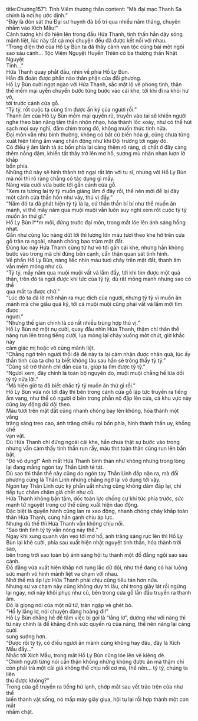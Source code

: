 title:Chương1571: Tinh Viêm thượng thần
content:
“Mà đại mạc Thanh Sa chính là nơi họ ước định.”<br>“Đây là đòn sát thủ Đại sư huynh đã bố trí qua nhiều năm tháng, chuyên<br>nhắm vào Xích Mẫu!”<br>Cảnh tượng khi đó hiện lên trong đầu Hứa Thanh, tinh thần hắn dậy sóng<br>mãnh liệt, lúc này tất cả mọi chuyện đều đã được kết nối với nhau.<br>“Trong điện thờ của Hồ Ly Bùn ta đã thấy cảnh vạn tộc cúng bái một ngôi<br>sao sáu cánh... Tộc Viêm Nguyệt Huyền Thiên có ba thượng thần Nhật Nguyệt<br>Tinh...”<br>Hứa Thanh quay phắt đầu, nhìn về phía Hồ Ly Bùn.<br>Hắn đã đoán được phần nào thân phận của đối phương.<br>Hồ Ly Bùn cười ngọt ngào với Hứa Thanh, sắc mặt lộ vẻ phong tình, thân<br>thể mềm mại uyển chuyển bước từng bước vào cái khe, tới khi đi ra khỏi hư vô,<br>tới trước cánh cửa gỗ.<br>“Tỷ tỷ, rốt cuộc ta cũng tìm được ấn ký của ngươi rồi.”<br>Thanh âm của Hồ Ly Bùn mềm mại quyến rũ, truyền vào tai sẽ khiến người<br>nghe theo bản năng tâm thần nhộn nhạo, hóa thành lốc xoáy, như có thể hút<br>sạch mọi suy nghĩ, đắm chìm trong đó, không muốn thức tỉnh nữa.<br>Đại môn vẫn như bình thường, không có bất cứ biến hóa gì, cũng chưa từng<br>xuất hiện tiếng ầm vang chấn động như khi Đội trưởng tới ngày đó.<br>Có điều ý âm lãnh tà ác bốn phía lại càng thêm rõ ràng, dị chất ở đây càng<br>thêm nồng đậm, khiến tất thảy trở lên mơ hồ, sương mù nhàn nhạn lượn lờ khắp<br>bốn phía.<br>Những thứ này sẽ hình thành trở ngại rất lớn với tu sĩ, nhưng với Hồ Ly Bùn<br>mà nói thì rõ ràng chẳng có tác dụng gì mấy.<br>Nàng vừa cười vừa bước tới gần cánh cửa gỗ.<br>“Xem ra tương lai tỷ tỷ muốn giáng lâm ở đây rồi, thế nên mới để lại đây<br>một cánh cửa thần hồn như vậy, thú vị đấy.”<br>“Năm đó ta đã phát hiện tỷ tỷ là lạ, cứ thần thần bí bí như thể muốn ăn<br>mảnh, vì thế mấy năm qua muội muội vẫn luôn suy nghĩ xem rốt cuộc tỷ tỷ<br>muốn ăn thứ gì.”<br>Hồ Ly Bùn l**m môi, đứng trước đại môn, trong mắt lóe lên ánh sáng hồng<br>nhạt.<br>Gần như cùng lúc nàng dứt lời thì lượng lớn máu tươi theo khe hở trên cửa<br>gỗ tràn ra ngoài, nhanh chóng bao trùm mặt đất.<br>Đúng lúc này Hứa Thanh cũng từ hư vô tới gần cái khe, nhưng hắn không<br>bước vào trong mà chỉ đứng bên cạnh, cẩn thận quan sát tình hình.<br>Về phần Hồ Ly Bùn, nàng liếc nhìn máu tươi chảy trên mặt đất, thanh âm<br>vẫn mềm mỏng như cũ.<br>“Tỷ tỷ, mấy năm qua muội muội vất vả lắm đấy, tới khi tìm được một quả<br>thận, trên đó ta ngửi được khí tức của tỷ tỷ, dù rất mỏng manh nhưng sao có thể<br>qua mắt ta được chứ.”<br>“Lúc đó ta đã lờ mờ nhận ra mục đích của ngươi, nhưng tỷ tỷ vì muốn ăn<br>mảnh mà che giấu quá kỹ, tới cả muội muội cũng phải vất vả lắm mới tìm được<br>ngươi.”<br>“Nhưng thế gian chính là có rất nhiều trùng hợp thú vị.”<br>Hồ Ly Bùn nở một nụ cười, quay đầu nhìn Hứa Thanh, thậm chí thân thể<br>nàng run lên trong tiếng cười, lụa mỏng lại chảy xuống một chút, giờ khắc này<br>cảm giác mị hoặc vô cùng mãnh liệt.<br>“Chẳng ngờ trên người thối đệ đệ này ta lại cảm nhận được nhân quả, lúc ấy<br>thần tính của ta cho ta biết không lâu sau hắn sẽ trông thấy tỷ tỷ.”<br>“Cũng sẽ trở thành chỉ dẫn của ta, giúp ta tìm được tỷ tỷ.”<br>“Ngươi xem, đây chính là toàn bộ nguyên do, muội muội chẳng hề lừa dối<br>tỷ tỷ nửa lời.”<br>“Mà hiện giờ ta đã biết chắc tỷ tỷ muốn ăn thứ gì rồi.”<br>Hồ Ly Bùn vừa nói tới đây thì bên trong cánh cửa gỗ lập tức truyền ra tiếng<br>ầm vang, như thể có người ở bên trong phẫn nộ đập lên cửa, cả khu vực này<br>cũng lay động dữ dội theo.<br>Máu tươi trên mặt đất cũng nhanh chóng bay lên không, hóa thành một vầng<br>trăng sáng treo cao, ánh trăng chiếu rọi bốn phía, hình thành thần uy, khống chế<br>vạn vật.<br>Dù Hứa Thanh chỉ đứng ngoài cái khe, hắn chưa thật sự bước vào trong<br>nhưng vẫn cảm thấy tinh thần run rẩy, máu thịt toàn thân cũng run lên bần bật.<br>“Đồ vô dụng!” Ánh mắt Hứa Thanh bình thản như không nhưng trong lòng<br>lại đang mắng ngón tay Thần Linh té tát.<br>Dù sao thì thân thể này cũng do ngón tay Thần Linh đắp nặn ra, mà đối<br>phương cũng là Thần Linh nhưng chẳng ngờ lại vô dụng tới vậy.<br>Ngón tay Thần Linh cực kỳ phẫn uất nhưng cũng không dám đáp lại, chỉ<br>tiếp tục chăm chăm giả chết như cũ.<br>Hứa Thanh không bận tâm, dốc toàn lực chống cự khí tức phía trước, sức<br>mạnh tử nguyệt trong cơ thể cũng xuất hiện dao động.<br>Đặc biệt là quyền hành cũng lan ra xao động, nhanh chóng chảy khắp toàn<br>thân Hứa Thanh, cùng hắn gánh chịu áp lực.<br>Nhưng dù thế thì Hứa Thanh vẫn không chịu nổi.<br>“Sao tính tình tỷ tỷ vẫn nóng nảy thế.”<br>Ngay khi xung quanh vặn vẹo tới mơ hồ, ánh trăng sáng rực lên thì Hồ Ly<br>Bùn lại khẽ cười, phía sau xuất hiện nhật nguyệt tinh thần, hóa thành trời sao,<br>bên trong trời sao toàn bộ ánh sáng hội tụ thành một đồ đằng ngôi sao sáu cánh.<br>Đồ đằng vừa xuất hiện khắp nơi rung lắc dữ dội, như thể đang có hai luồng<br>sức mạnh vô hình mãnh liệt va chạm với nhau.<br>Nhờ thế mà áp lực Hứa Thanh phải chịu cũng tiêu tán hơn nửa.<br>Nhưng sự va chạm này cũng không duy trì lâu, chỉ trong giây lát rồi ngừng<br>lại ngay, nơi này khôi phục như cũ, bên trong cửa gỗ lần đầu truyền ra thanh<br>âm.<br>Đó là giọng nói của một nữ tử, tràn ngập vẻ ghét bỏ.<br>“Hồ ly lẳng lơ, nói chuyện đàng hoàng đi!”<br>Hồ Ly Bùn chẳng hề để tâm việc bị gọi là “lẳng lơ”, dường như với nàng thì<br>từ này chính là để khẳng định sức quyến rũ của nàng, thế nên nàng lại càng cười<br>sung sướng hơn.<br>“Được rồi tỷ tỷ, có điều ngươi ăn mảnh cũng không hay đâu, đây là Xích<br>Mẫu đấy...”<br>Nhắc tới Xích Mẫu, trong mắt Hồ Ly Bùn cũng lóe lên vẻ kiêng dè.<br>“Chính ngươi từng nói cẩn thận không những không được ăn mà thậm chí<br>còn phải trả một cái giá không thể chịu nổi cơ mà, thế nên... tỷ tỷ, chúng ta liên<br>thủ được không?”<br>Trong cửa gỗ truyền ra tiếng hừ lạnh, chớp mắt sau vết trảo trên cửa như thể<br>biến thành vật sống, nó mấp máy giãy giụa, hội tụ lại rồi hợp thành một con mắt<br>nhắm chặt.